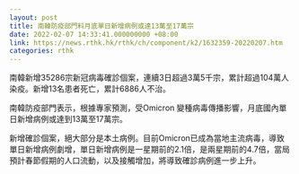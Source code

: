 ```yaml
---
layout: post
title: 南韓防疫部門料月底單日新增病例或達13萬至17萬宗
date: 2022-02-07 14:33:41.000000000 +08:00
link: https://news.rthk.hk/rthk/ch/component/k2/1632359-20220207.htm
categories: rthk
---
```


南韓新增35286宗新冠病毒確診個案，連續3日超過3萬5千宗，累計超過104萬人染疫。新增13名患者死亡，累計6886人不治。

南韓防疫部門表示，根據專家預測，受Omicron 變種病毒傳播影響，月底國內單日新增病例或達到13萬至17萬宗。

新增確診個案，絕大部分是本土病例。目前Omicron已成為當地主流病毒，導致單日新增病例劇增，單日新增病例是一星期前的2.1倍，是兩星期前的4.7倍，當局預計春節假期的人口流動，以及接觸增加，將導致確診病例進一步上升。
